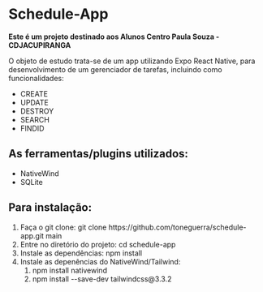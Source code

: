 <h1>Schedule-App</h1>
<p><b>Este é um projeto destinado aos Alunos Centro Paula Souza - CDJACUPIRANGA</b></p>
<p>O objeto de estudo trata-se de um app utilizando Expo React Native, para desenvolvimento de um gerenciador de tarefas, incluindo como funcionalidades:</p>
<ul>
  <li>CREATE</li>
  <li>UPDATE</li>
  <li>DESTROY</li>
  <li>SEARCH</li>
  <li>FINDID</li>
</ul>


<h2>As ferramentas/plugins utilizados:</h2>
<ul>
  <li>NativeWind</li>
  <li>SQLite</li>
</ul>



<h2>Para instalação:</h2>
<ol>
  <li>Faça o git clone: git clone https://github.com/toneguerra/schedule-app.git main</li>
  <li>Entre no diretório do projeto: cd schedule-app</li>
  <li>Instale as dependências: npm install</li>
  <li>
      Instale as depenências do NativeWind/Tailwind:
    <ol>
      <li>npm install nativewind</li>
      <li>npm install --save-dev tailwindcss@3.3.2</li>
    </ol>
  </li>
</ol>
